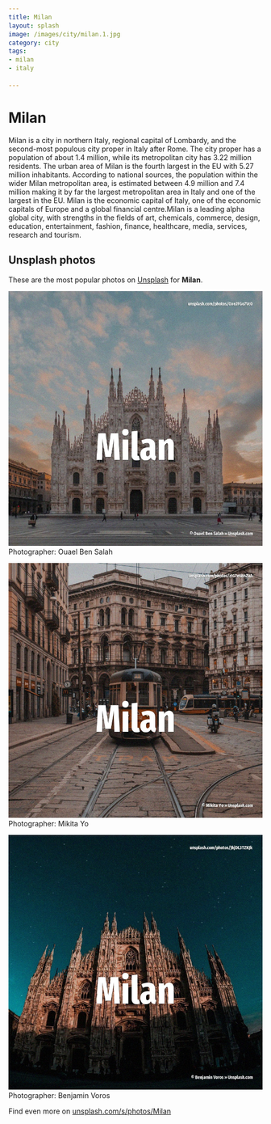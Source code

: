 ```yaml
---
title: Milan
layout: splash
image: /images/city/milan.1.jpg
category: city
tags:
- milan
- italy

---
```

# Milan

Milan  is a city in northern Italy, regional capital of Lombardy, and the second-most populous city  proper in Italy after Rome. The city proper has a population of about 1.4 million, while its metropolitan city has 3.22 million  residents. The urban area of Milan is the fourth largest in the EU with 5.27 million inhabitants. According to national sources, the population within the wider Milan metropolitan area, is  estimated between 4.9 million and 7.4 million making it by far the largest metropolitan area in  Italy and one of the largest in the EU. Milan is the economic capital of Italy, one of the economic capitals of Europe and a global  financial centre.Milan is a leading alpha global city, with strengths in the fields of art,  chemicals, commerce, design, education, entertainment, fashion, finance, healthcare, media,  services, research and tourism. 

 
## Unsplash photos
These are the most popular photos on [Unsplash](https://unsplash.com) for **Milan**.
 
![Milan](/images/city/milan.1.jpg)
Photographer:  Ouael Ben Salah
 
![Milan](/images/city/milan.2.jpg)
Photographer:  Mikita Yo
 
![Milan](/images/city/milan.3.jpg)
Photographer:  Benjamin Voros
 
Find even more on [unsplash.com/s/photos/Milan](https://unsplash.com/s/photos/Milan)
 
